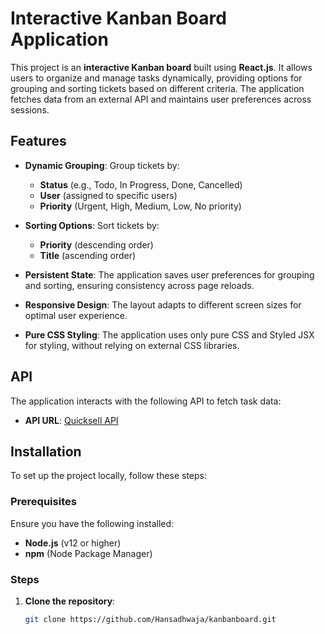 # Interactive Kanban Board Application

This project is an **interactive Kanban board** built using **React.js**. It allows users to organize and manage tasks dynamically, providing options for grouping and sorting tickets based on different criteria. The application fetches data from an external API and maintains user preferences across sessions.

## Features

- **Dynamic Grouping**: Group tickets by:
  - **Status** (e.g., Todo, In Progress, Done, Cancelled)
  - **User** (assigned to specific users)
  - **Priority** (Urgent, High, Medium, Low, No priority)
  
- **Sorting Options**: Sort tickets by:
  - **Priority** (descending order)
  - **Title** (ascending order)

- **Persistent State**: The application saves user preferences for grouping and sorting, ensuring consistency across page reloads.

- **Responsive Design**: The layout adapts to different screen sizes for optimal user experience.

- **Pure CSS Styling**: The application uses only pure CSS and Styled JSX for styling, without relying on external CSS libraries.

## API

The application interacts with the following API to fetch task data:

- **API URL**: [Quicksell API](https://api.quicksell.co/v1/internal/frontend-assignment)

## Installation

To set up the project locally, follow these steps:

### Prerequisites

Ensure you have the following installed:

- **Node.js** (v12 or higher)
- **npm** (Node Package Manager)

### Steps

1. **Clone the repository**:
   ```bash
   git clone https://github.com/Hansadhwaja/kanbanboard.git
